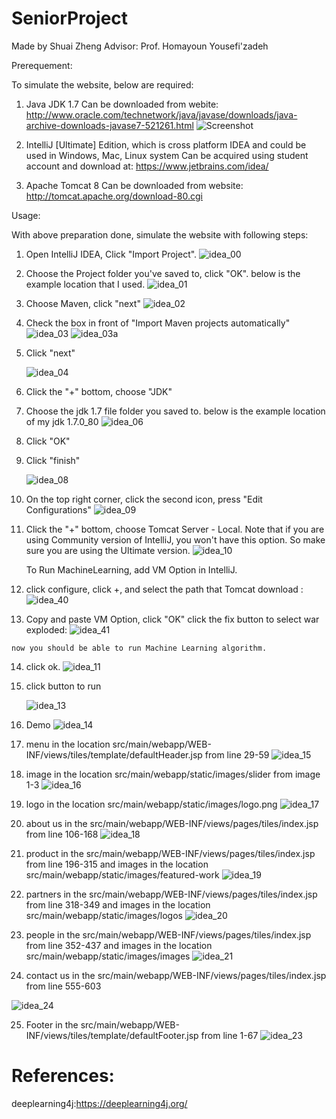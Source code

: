 # SeniorProject
Made by Shuai Zheng Advisor: Prof. Homayoun Yousefi'zadeh

Prerequement:


To simulate the website, below are required:

1. Java JDK 1.7
    Can be downloaded from webite: 
    http://www.oracle.com/technetwork/java/javase/downloads/java-archive-downloads-javase7-521261.html
    ![Screenshot](https://cloud.githubusercontent.com/assets/23114334/21918854/6b1d50d8-d90a-11e6-9f40-eef8acdaa23f.png)
   
2. IntelliJ [Ultimate] Edition, which is cross platform IDEA and could be used in Windows, Mac, Linux system
    Can be acquired using student account and download at:
    https://www.jetbrains.com/idea/

3. Apache Tomcat 8
    Can be downloaded from website:
    http://tomcat.apache.org/download-80.cgi
  
Usage:


With above preparation done, simulate the website with following steps:


1.  Open IntelliJ IDEA, Click "Import Project".
    ![idea_00](https://cloud.githubusercontent.com/assets/23114334/21919800/08b9a5f6-d912-11e6-8427-1ae2bb9c61ad.png)

2.  Choose the Project folder you've saved to, click "OK".
    below is the example location that I used.
    ![idea_01](https://cloud.githubusercontent.com/assets/23114334/21919819/211a6b30-d912-11e6-9244-00bc0618fbdc.png)

3.  Choose Maven, click "next"
    ![idea_02](https://cloud.githubusercontent.com/assets/23114334/21919879/6f392626-d912-11e6-8b04-2001fc08cf5d.png)

4.  Check the box in front of "Import Maven projects automatically"
    ![idea_03](https://cloud.githubusercontent.com/assets/23114334/21919891/7994532a-d912-11e6-9a75-805b9716a0c4.png)
    ![idea_03a](https://cloud.githubusercontent.com/assets/23114334/21919910/8a92d57a-d912-11e6-9930-04006ef44fea.png)

5.  Click "next"

    ![idea_04](./img/1.png)

6.  Click the "+" bottom, choose "JDK"


7.  Choose the jdk 1.7 file folder you saved to.
        below is the example location of my jdk 1.7.0_80
        ![idea_06](https://cloud.githubusercontent.com/assets/23114334/21919952/eed99938-d912-11e6-9c19-124d4f84600f.png)

8.  Click "OK"

9.  Click "finish"

    ![idea_08](./img/3.png)

10. On the top right corner, click the second icon, press "Edit Configurations"
    ![idea_09](https://cloud.githubusercontent.com/assets/23114334/21919988/2d9a51d0-d913-11e6-97ed-d0be819947b7.png)

11. Click the "+" bottom, choose Tomcat Server - Local.
    Note that if you are using Community version of IntelliJ, you won't have this option.
    So make sure you are using the Ultimate version.
    ![idea_10](./img/4.png)

    To Run MachineLearning, add VM Option in IntelliJ.

12.  click configure, click +, and select the path that Tomcat download :
    ![idea_40](./img/5.png)

13.  Copy and paste VM Option, click "OK"
click the fix button to select war exploded:
    ![idea_41](./img/20.png)

    now you should be able to run Machine Learning algorithm.

14. click ok.
    ![idea_11](./img/7.png)

15. click button to run

    ![idea_13](./img/8.png)

16. Demo
    ![idea_14](./img/9.png)

17. menu in the location src/main/webapp/WEB-INF/views/tiles/template/defaultHeader.jsp from line 29-59
    ![idea_15](./img/10.png)
18. image in the location src/main/webapp/static/images/slider from image 1-3
    ![idea_16](./img/11.png)
    
19. logo in the location src/main/webapp/static/images/logo.png
    ![idea_17](./img/12.png)
20. about us in the src/main/webapp/WEB-INF/views/pages/tiles/index.jsp from line 106-168
   ![idea_18](./img/13.png)
   
21. product in the src/main/webapp/WEB-INF/views/pages/tiles/index.jsp from line 196-315 and images in the location src/main/webapp/static/images/featured-work
   ![idea_19](./img/14.png)
   
22. partners in the src/main/webapp/WEB-INF/views/pages/tiles/index.jsp from line 318-349 and images in the location src/main/webapp/static/images/logos
   ![idea_20](./img/15.png)
   
23. people in the src/main/webapp/WEB-INF/views/pages/tiles/index.jsp from line 352-437 and images in the location src/main/webapp/static/images/images
   ![idea_21](./img/16.png)
   
24. contact us in the src/main/webapp/WEB-INF/views/pages/tiles/index.jsp from line 555-603

   ![idea_24](./img/17.png)
   
25. Footer in the src/main/webapp/WEB-INF/views/tiles/template/defaultFooter.jsp from line 1-67
   ![idea_23](./img/18.png)
  
   # References:
    
   deeplearning4j:https://deeplearning4j.org/


